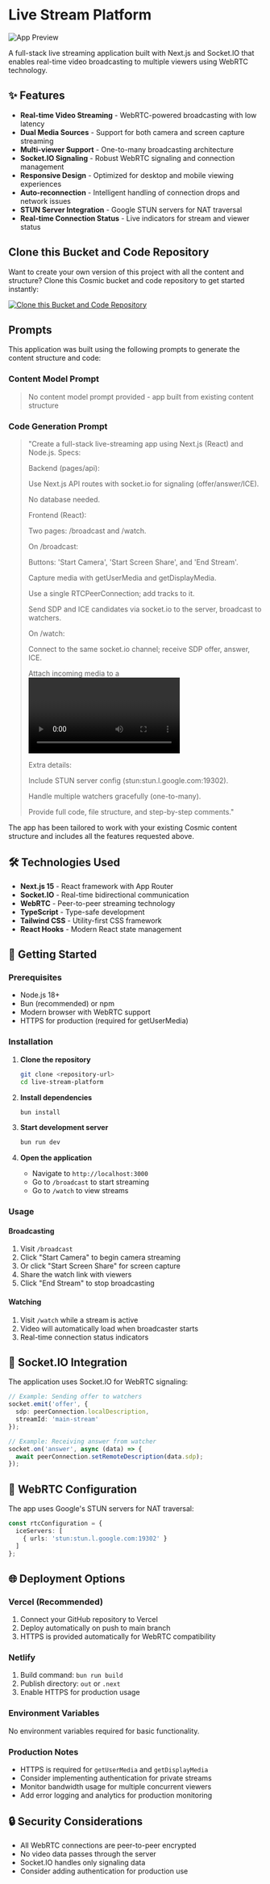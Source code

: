 # Live Stream Platform

![App Preview](https://images.unsplash.com/photo-1611224923853-80b023f02d71?w=1200&h=300&fit=crop&auto=format)

A full-stack live streaming application built with Next.js and Socket.IO that enables real-time video broadcasting to multiple viewers using WebRTC technology.

## ✨ Features

- **Real-time Video Streaming** - WebRTC-powered broadcasting with low latency
- **Dual Media Sources** - Support for both camera and screen capture streaming  
- **Multi-viewer Support** - One-to-many broadcasting architecture
- **Socket.IO Signaling** - Robust WebRTC signaling and connection management
- **Responsive Design** - Optimized for desktop and mobile viewing experiences
- **Auto-reconnection** - Intelligent handling of connection drops and network issues
- **STUN Server Integration** - Google STUN servers for NAT traversal
- **Real-time Connection Status** - Live indicators for stream and viewer status

## Clone this Bucket and Code Repository

Want to create your own version of this project with all the content and structure? Clone this Cosmic bucket and code repository to get started instantly:

[![Clone this Bucket and Code Repository](https://img.shields.io/badge/Clone%20this%20Bucket-29abe2?style=for-the-badge&logo=cosmic&logoColor=white)](https://app.cosmic-staging.com/projects/new?clone_bucket=6888e0ab2dcc7fbc00c94e31&clone_repository=688ea1e8a07f0c8e05e4d091)

## Prompts

This application was built using the following prompts to generate the content structure and code:

### Content Model Prompt

> No content model prompt provided - app built from existing content structure

### Code Generation Prompt

> "Create a full-stack live-streaming app using Next.js (React) and Node.js. Specs:
> 
> Backend (pages/api):
> 
> Use Next.js API routes with socket.io for signaling (offer/answer/ICE).
> 
> No database needed.
> 
> Frontend (React):
> 
> Two pages: /broadcast and /watch.
> 
> On /broadcast:
> 
> Buttons: 'Start Camera', 'Start Screen Share', and 'End Stream'.
> 
> Capture media with getUserMedia and getDisplayMedia.
> 
> Use a single RTCPeerConnection; add tracks to it.
> 
> Send SDP and ICE candidates via socket.io to the server, broadcast to watchers.
> 
> On /watch:
> 
> Connect to the same socket.io channel; receive SDP offer, answer, ICE.
> 
> Attach incoming media to a <video> element.
> 
> Extra details:
> 
> Include STUN server config (stun:stun.l.google.com:19302).
> 
> Handle multiple watchers gracefully (one-to-many).
> 
> Provide full code, file structure, and step-by-step comments."

The app has been tailored to work with your existing Cosmic content structure and includes all the features requested above.

## 🛠️ Technologies Used

- **Next.js 15** - React framework with App Router
- **Socket.IO** - Real-time bidirectional communication
- **WebRTC** - Peer-to-peer streaming technology
- **TypeScript** - Type-safe development
- **Tailwind CSS** - Utility-first CSS framework
- **React Hooks** - Modern React state management

## 🚀 Getting Started

### Prerequisites

- Node.js 18+ 
- Bun (recommended) or npm
- Modern browser with WebRTC support
- HTTPS for production (required for getUserMedia)

### Installation

1. **Clone the repository**
   ```bash
   git clone <repository-url>
   cd live-stream-platform
   ```

2. **Install dependencies**
   ```bash
   bun install
   ```

3. **Start development server**
   ```bash
   bun run dev
   ```

4. **Open the application**
   - Navigate to `http://localhost:3000`
   - Go to `/broadcast` to start streaming
   - Go to `/watch` to view streams

### Usage

#### Broadcasting
1. Visit `/broadcast`
2. Click "Start Camera" to begin camera streaming
3. Or click "Start Screen Share" for screen capture
4. Share the watch link with viewers
5. Click "End Stream" to stop broadcasting

#### Watching
1. Visit `/watch` while a stream is active
2. Video will automatically load when broadcaster starts
3. Real-time connection status indicators

## 🔧 Socket.IO Integration

The application uses Socket.IO for WebRTC signaling:

```typescript
// Example: Sending offer to watchers
socket.emit('offer', {
  sdp: peerConnection.localDescription,
  streamId: 'main-stream'
});

// Example: Receiving answer from watcher
socket.on('answer', async (data) => {
  await peerConnection.setRemoteDescription(data.sdp);
});
```

## 📡 WebRTC Configuration

The app uses Google's STUN servers for NAT traversal:

```typescript
const rtcConfiguration = {
  iceServers: [
    { urls: 'stun:stun.l.google.com:19302' }
  ]
};
```

## 🌐 Deployment Options

### Vercel (Recommended)
1. Connect your GitHub repository to Vercel
2. Deploy automatically on push to main branch
3. HTTPS is provided automatically for WebRTC compatibility

### Netlify
1. Build command: `bun run build`
2. Publish directory: `out` or `.next`
3. Enable HTTPS for production usage

### Environment Variables
No environment variables required for basic functionality.

### Production Notes
- HTTPS is required for `getUserMedia` and `getDisplayMedia`
- Consider implementing authentication for private streams
- Monitor bandwidth usage for multiple concurrent viewers
- Add error logging and analytics for production monitoring

## 🔒 Security Considerations

- All WebRTC connections are peer-to-peer encrypted
- No video data passes through the server
- Socket.IO handles only signaling data
- Consider adding authentication for production use

<!-- README_END -->